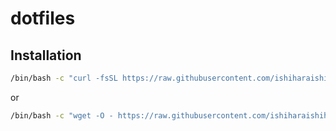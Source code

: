 # dotfiles

## Installation

```bash
/bin/bash -c "curl -fsSL https://raw.githubusercontent.com/ishiharaishihara/dotfiles/master/install.sh" 
```

or

```bash
/bin/bash -c "wget -O - https://raw.githubusercontent.com/ishiharaishihara/dotfiles/master/install.sh" 
```


